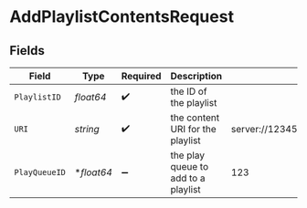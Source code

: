 # AddPlaylistContentsRequest


## Fields

| Field                                                         | Type                                                          | Required                                                      | Description                                                   | Example                                                       |
| ------------------------------------------------------------- | ------------------------------------------------------------- | ------------------------------------------------------------- | ------------------------------------------------------------- | ------------------------------------------------------------- |
| `PlaylistID`                                                  | *float64*                                                     | :heavy_check_mark:                                            | the ID of the playlist                                        |                                                               |
| `URI`                                                         | *string*                                                      | :heavy_check_mark:                                            | the content URI for the playlist                              | server://12345/com.plexapp.plugins.library/library/metadata/1 |
| `PlayQueueID`                                                 | **float64*                                                    | :heavy_minus_sign:                                            | the play queue to add to a playlist                           | 123                                                           |